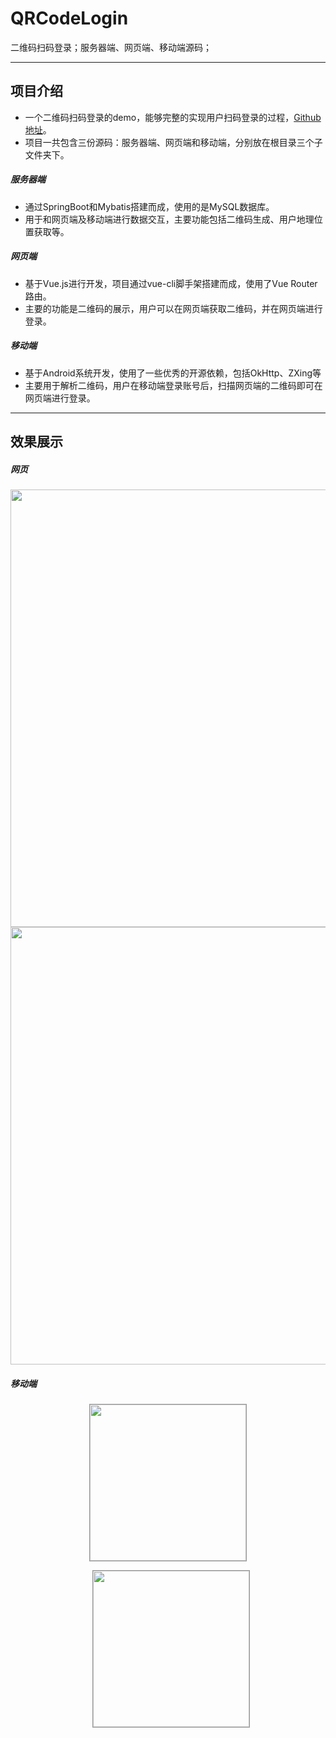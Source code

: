 <h1>QRCodeLogin</h1>
<p>二维码扫码登录；服务器端、网页端、移动端源码；</p>
<hr />
<h2>项目介绍</h2>
<ul>
	<li>一个二维码扫码登录的demo，能够完整的实现用户扫码登录的过程，<a href="https://github.com/HeyJC/QRCodeLogin">Github地址</a>。</li>
	<li>项目一共包含三份源码：服务器端、网页端和移动端，分别放在根目录三个子文件夹下。</li>
</ul>
<h5>服务器端</h5>
<ul>
	<li>通过SpringBoot和Mybatis搭建而成，使用的是MySQL数据库。</li>
	<li>用于和网页端及移动端进行数据交互，主要功能包括二维码生成、用户地理位置获取等。</li>
</ul>
<h5>网页端</h5>
<ul>
	<li>基于Vue.js进行开发，项目通过vue-cli脚手架搭建而成，使用了Vue Router路由。</li>
	<li>主要的功能是二维码的展示，用户可以在网页端获取二维码，并在网页端进行登录。</li>
</ul>
<h5>移动端</h5>
<ul>
	<li>基于Android系统开发，使用了一些优秀的开源依赖，包括OkHttp、ZXing等</li>
	<li>主要用于解析二维码，用户在移动端登录账号后，扫描网页端的二维码即可在网页端进行登录。</li>
</ul>
<hr />
<h2>效果展示</h2>
<h5>网页</h5>
<div align="center">
<img src="https://upload-images.jianshu.io/upload_images/15955542-2d7e66b3bd66e932.PNG?imageMogr2/auto-orient/strip%7CimageView2/2/w/1240"
 width="700px">
<img src="https://upload-images.jianshu.io/upload_images/15955542-0f08978967ec2388.PNG?imageMogr2/auto-orient/strip%7CimageView2/2/w/1240"
 width="700px">
 </div>
<h5>移动端</h5>
<div align="center">
<img src="https://upload-images.jianshu.io/upload_images/15955542-1aa884269d0fa3aa.png?imageMogr2/auto-orient/strip%7CimageView2/2/w/1240"
 width="250px" style="border: 1px solid #999999;">
<p> </P>
<img src="https://upload-images.jianshu.io/upload_images/15955542-e75cb7be9c69c911.png?imageMogr2/auto-orient/strip%7CimageView2/2/w/1240"
 width="250px" style="margin-left: 10px;border: 1px solid #999999;">
 </div>
